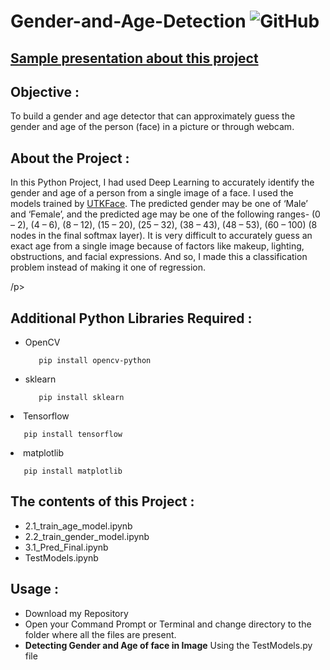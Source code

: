 # Gender-and-Age-Detection   <img alt="GitHub" src="https://img.shields.io/github/license/abdelkhalek-haddany/Age-Gender-predection-using-CNN">

<h2><a href="https://www.canva.com/design/DAF5M2rSX8w/EMkFTmvGx_P2qjQyUFUtmQ/edit?utm_content=DAF5M2rSX8w&utm_campaign=designshare&utm_medium=link2&utm_source=sharebutton">Sample presentation about this project</a></h2>
<h2>Objective :</h2>
<p>To build a gender and age detector that can approximately guess the gender and age of the person (face) in a picture or through webcam.</p>

<h2>About the Project :</h2>
<p>In this Python Project, I had used Deep Learning to accurately identify the gender and age of a person from a single image of a face. I used the models trained by <a href="https://susanqq.github.io/UTKFace/">UTKFace</a>. The predicted gender may be one of ‘Male’ and ‘Female’, and the predicted age may be one of the following ranges- (0 – 2), (4 – 6), (8 – 12), (15 – 20), (25 – 32), (38 – 43), (48 – 53), (60 – 100) (8 nodes in the final softmax layer). It is very difficult to accurately guess an exact age from a single image because of factors like makeup, lighting, obstructions, and facial expressions. And so, I made this a classification problem instead of making it one of regression.</p>

/p>

<h2>Additional Python Libraries Required :</h2>
<ul>
  <li>OpenCV</li>
  
       pip install opencv-python
</ul>
<ul>
 <li>sklearn</li>
  
       pip install sklearn
</ul>


<li>Tensorflow</li>
  
       pip install tensorflow
</ul>

<li>matplotlib</li>
  
       pip install matplotlib
</ul>

<h2>The contents of this Project :</h2>
<ul>
  <li>2.1_train_age_model.ipynb</li>
  <li>2.2_train_gender_model.ipynb</li>
  <li>3.1_Pred_Final.ipynb</li>
  <li>TestModels.ipynb</li>
 </ul>
 
 <h2>Usage :</h2>
 <ul>
  <li>Download my Repository</li>
  <li>Open your Command Prompt or Terminal and change directory to the folder where all the files are present.</li>
  <li><b>Detecting Gender and Age of face in Image</b> Using the TestModels.py file</li>
  </ul>
  
